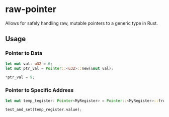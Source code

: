 # raw-pointer

Allows for safely handling raw, mutable pointers to a generic type in Rust.

## Usage

### Pointer to Data
```rust
let mut val: u32 = 6;
let mut ptr_val = Pointer::<u32>::new(&mut val);

*ptr_val = 9;
```

### Pointer to Specific Address
```rust
let mut temp_tegister: Pointer<MyRegister> = Pointer::<MyRegister>::from(0xFFFF0000);

test_and_set(temp_register.value);
```
